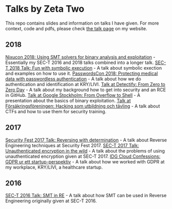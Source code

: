 # Talks by Zeta Two

This repo contains slides and information on talks I have given. For more context, code and pdfs, please check [the talk page](https://zeta-two.com/talks) on my website.

## 2018
[Nixucon 2018: Using SMT solvers for binary analysis and exploitation](tree/master/2018/nixucon) - Essentially my SEC-T 2016 and 2018 talks combined into a longer talk.
[SEC-T 2018 Talk: Fun with symbolic execution](tree/master/2018/sec-t) - A talk about symbolic exection and examples on how to use it.
[PasswordsCon 2018: Protecting medical data with passwordless authentication](tree/master/2018/passwordscon) - A talk about how we do authentication and identification at KRY/LIVI.
[Talk at Detectify: From Zero to Zero Day](tree/master/2018/detectify-hacker-school) - A talk about my background how to get into security and an RCE in GitHub.
[Talk at Google Stockholm: From Overflow to Shell](tree/master/2018/google-exploites) - A presentation about the basics of binary exploitation.
[Talk at Försäkringsföreningen: Hacking som utbildning och tävling](tree/master/2018/insurance-association) - A talk about CTFs and how to use them for security training.

## 2017
[Security Fest 2017 Talk: Reversing with determination](tree/master/2017/secfest) - A talk about Reverse Engineering techniques at Security Fest 2017.
[SEC-T 2017 Talk: Unauthenticated encryption in the wild](tree/master/2017/sec-t) - A talk about the problems of using unauthenticated encryption given at SEC-T 2017.
[IDG Cloud Confessions: GDPR ur ett startup-perspektiv](tree/master/2017/idgcio) - A talk about how we worked with GDPR at my workplace, KRY/LIVI, a healthcare startup.

## 2016
[SEC-T 2016 Talk: SMT in RE](tree/master/2016/sec-t) - A talk about how SMT can be used in Reverse Engineering originally given at SEC-T 2016.
